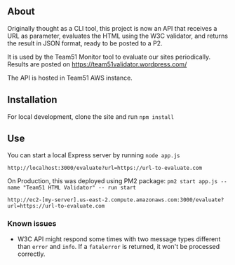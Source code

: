 
## About

Originally thought as a CLI tool, this project is now an API that receives a URL as parameter, evaluates the HTML using the W3C validator, and returns the result in JSON format, ready to be posted to a P2.

It is used by the Team51 Monitor tool to evaluate our sites periodically. Results are posted on https://team51validator.wordpress.com/

The API is hosted in Team51 AWS instance.

## Installation

For local development, clone the site and run `npm install`


## Use

You can start a local Express server by running `node app.js`
```
http://localhost:3000/evaluate?url=https://url-to-evaluate.com
```

On Production, this was deployed using PM2 package: `pm2 start app.js --name "Team51 HTML Validator" -- run start`
```
http://ec2-[my-server].us-east-2.compute.amazonaws.com:3000/evaluate?url=https://url-to-evaluate.com
```


 ### Known issues
 - W3C API might respond some times with two message types different than `error` and `info`. If a `fatalerror` is returned, it won't be processed correctly.